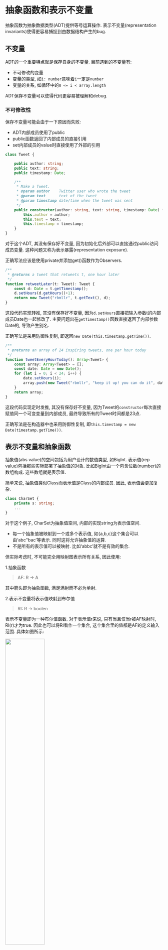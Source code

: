 # 抽象函数和表示不变量

抽象函数为抽象数据类型(ADT)提供等号运算操作. 表示不变量(representation invariants)使得更容易捕捉到由数据结构产生的bug.

## 不变量

ADT的一个重要特点就是保存自身的不变量. 目前遇到的不变量有:
- 不可修改的变量
- 变量的类型, 如`i: number`意味着`i`一定是`number`
- 变量的关系, 如循环中的`0 <= i < array.length`

ADT保存不变量可以使得代码更容易被理解和debug.

### 不可修改性

保存不变量可能会由于一下原因而失败:
- ADT内部成员使用了public
- public函数返回了内部成员的直接引用
- set内部成员的value时直接使用了外部的引用

```ts
class Tweet {

    public author: string;
    public text: string;
    public timestamp: Date;

    /**
     * Make a Tweet.
     * @param author    Twitter user who wrote the tweet
     * @param text      text of the tweet
     * @param timestamp date/time when the tweet was sent
     */
    public constructor(author: string, text: string, timestamp: Date) {
        this.author = author;
        this.text = text;
        this.timestamp = timestamp;
    }
}
```

对于这个ADT, 其没有保存好不变量, 因为初始化后外部可以直接通过public访问成员变量. 这种问题又称为表示暴露(representation exposure).

正确写法应该是使用private并添加get()函数作为Observers.

```ts
/**
 * @returns a tweet that retweets t, one hour later
 */
function retweetLater(t: Tweet): Tweet {
    const d: Date = t.getTimestamp();
    d.setHours(d.getHours()+1);
    return new Tweet("rbmllr", t.getText(), d);
}
```

这段代码实现转推, 其没有保存好不变量, 因为`d.setHours`直接把输入参数t的内部成员Date也一起修改了. 主要问题出在`getTimestamp()`函数直接返回了内部参数Date的, 导致产生别名.

正确写法是采用防御性复制, 即返回`new Date(this.timestamp.getTime())`.

```ts
/**
 * @returns an array of 24 inspiring tweets, one per hour today
 */
function tweetEveryHourToday(): Array<Tweet> {
    const array: Array<Tweet> = [];
    const date: Date = new Date();
    for (let i = 0; i < 24; i++) {
        date.setHours(i);
        array.push(new Tweet("rbmllr", "keep it up! you can do it", date));
    }
    return array;
}
```

这段代码实现定时发推, 其没有保存好不变量, 因为Tweet的`constructor`每次直接赋值同一个可变变量到内部成员, 最终导致所有的Tweet时间都是23点.

正确写法是在构造器中也采用防御性复制, 即`this.timestamp = new Date(timestamp.getTime())`.

## 表示不变量和抽象函数

抽象值(abs value)的空间包括为用户设计的数值类型, 如BigInt. 表示值(rep value)包括那些实际部署了抽象值的对象. 比如BigInt由一个包含位数(number)的数组构成. 这些数组就是表示值.

简单来说, 抽象值类似Class而表示值是Class的内部成员. 因此, 表示值会更加复杂.

```ts
class CharSet {
    private s: string;
    ...
}
```

对于这个例子, CharSet为抽象值空间, 内部的实现string为表示值空间.
- 每一个抽象值被映射到一个或多个表示值, 如{a,b,c}这个集合可以由‘abc’‘bac’等表示. 同时这将允许抽象值的运算.
- 不是所有的表示值可以被映射. 比如‘abbc’就不是有效的集合.

但实际考虑时, 不可能完全用映射图表示所有关系, 因此使用:

1.抽象函数
> AF: R → A

其中箭头即为抽象函数, 满足满射而不必为单射.

2.表示不变量将表示值映射到布尔值
> RI: R → boolen

表示不变量即为一种布尔值函数. 对于表示值r来说, 只有当且仅当r被AF映射时, RI(r)才为true. 因此也可以将RI看作一个集合, 这个集合里的值都是AF的定义输入范围. 具体如图所示:

<img src="Figures/07RepInv.png" style="width:50%;height:auto;">

AF和RI都需要注明到代码中

```ts
class CharSet {
    private s: string;
    // Rep invariant:
    //   s contains no repeated characters
    // Abstraction function:
    //   AF(s) = {s[i] | 0 <= i < s.length}
    ...
}
```

一个普遍的误区是认为AF和RI都由表示和抽象值的空间决定. 实际并非如此, 因为表示值可以有很多种选择, 比如string可以被bit vector代替. 关键点是, 就算同一个表示值空间, 通过不同的选择和理解, 可以改变RI. 

比如对于上述的例子, 我们可以改为允许string内部有重复, 但是要求有序以达到二分查找跳过重复内容. 此时仍然是同一个表示值空间, 但是RI被改变了:

```ts
class CharSet {
    private s: string;
    // Rep invariant:
    //   s[0] <= s[1] <= ... <= s[s.length-1]
    // Abstraction function:
    //   AF(s) = {s[i] | 0 <= i < s.length}
    ...
}
```

<img src="Figures/07RI2.png" style="width:50%;height:auto;">

当然也可以在同一个表示值空间内,实现不同的AF理解, 这也会改变RI:

```ts
class CharSet {
    private String s;
    // Rep invariant:
    //   s.length is even
    //   s[0] <= s[1] <= ... <= s[s.length-1]
    // Abstraction function:
    //   AF(s) = union of { c | s[2i] <= c <= s[2i+1] }
    //           for all 0 <= i < s.length/2
    ...
}
```

此时AF每两个string作为一对, 这两个字母之间的所有字母作为set的一部分.

**总而言之**, 重要的是部署ADT时不仅仅是决定表示值和抽象值空间, 还要考虑那些表示值合法(RI)并如何将其转化为抽象值.(AF)

### 例子: 有理数

```ts
class RatNum {

    private readonly numerator: bigint;
    private readonly denominator: bigint;

    // Rep invariant:
    //   denominator > 0
    //   numerator/denominator is in reduced form,
    //       i.e. gcd(|numerator|,denominator) = 1

    // Abstraction function:
    //   AF(numerator, denominator) = numerator/denominator

    /**
     * Make a new RatNum = (n / d).
     * @param n numerator
     * @param d denominator
     * @throws Error if d = 0
     */
    public constructor(n: bigint, d: bigint) {
        // reduce ratio to lowest terms
        const g = gcd(BigInt(n), BigInt(d));
        const reducedNumerator = n / g;
        const reducedDenominator = d / g;

        // make denominator positive
        if (d < 0n) {
            this.numerator = -reducedNumerator;
            this.denominator = -reducedDenominator;
        } else if (d > 0n) {
            this.numerator = reducedNumerator;
            this.denominator = reducedDenominator;
        } else {
            throw new Error('denominator is zero');
        }
        this.checkRep();
    }

}
```

### 检查RI

RI并不只是数学上的概念, 程序应该断言RI来更早的触发bug. 比如上述有理数例子中, 使用了checkRep():

```ts
// Check that the rep invariant is true
private checkRep(): void {
    assert(this.denominator > 0n);
    assert(gcd(abs(this.numerator), this.denominator) === 1n);
}
// 0n 1n是bigint的规则
```

理论上应该在每次创建和修改表示时调用check函数. 这一操作应当由程序设计者来完成.

### 表示中避免Null值

在规范中, 先决条件和后处理情况都隐式地要求对象不为null. 同样的在表示中, 也保持这一隐式的要求.

Null只有在显示的说明时才能被允许, 此时可以使用Union类型如string|undefined.

## 温和的副作用

对于表示值和抽象值空间, 实际上可以允许程序的部署对表示值空间进行调整, 只要保证对应的抽象值不变且维持原有的映射关系即可. 这种被允许的操作称之为**温和的副作用**.

```ts
class RatNum {

    private numerator: bigint;
    private denominator: bigint;

    // Rep invariant:
    //   denominator != 0

    // Abstraction function:
    //   AF(numerator, denominator) = numerator/denominator

    /**
     * Make a new RatNum = (n / d).
     * @param n numerator
     * @param d denominator
     * @throws Error if d = 0
     */
    public constructor(n: bigint, d: bigint) {
        if (d === 0n) throw new Error("denominator is zero");
        this.numerator = n;
        this.denominator = d;
        checkRep();
    }

    /**
    * @returns a string representation of this rational number
    */
    public toString(): string {
        const g = gcd(this.numerator, this.denominator);
        this.numerator /= g;
        this.denominator /= g;
        if (this.denominator < 0n) {
            this.numerator = -this.numerator;
            this.denominator = -this.denominator;
        }
        checkRep();
        return (this.denominator > 1n) ? (this.numerator + "/" + this.denominator)
                                 : (this.numerator + "");
    }
}
```

这段代码通过toString的方法来让没有约分的分数展示同样约分后的效果, 放宽了原有的RI, 显然改变了表示值空间, 而且也会修改已经分配好的表示值. 但由于AF仍然成立, 因此是温和的副作用.

## 书写AF、RI和避免表示暴露

对于AF和RI来说, 精确很重要. RI需要说明实际的区域值合法与否, 且不会提及抽象值的内容. AF则不能采取简单说明(如represents a set of characters), 应当能让具体值代入其解释中, 比如上述例子中可以将一个具体例子代入成`AF("abbc") = { "abbc"[i] | 0 <= i < "abbc".length } = { 'a', 'b', 'c' }.`

另一个需要注意说明的是程序的部署如何避免表示暴露. 具体例子如下:

```ts
// Immutable type representing a tweet.
class Tweet {

    private readonly author: string;
    private readonly text: string;
    private readonly timestamp: Date;

    // Rep invariant:
    //   author is a Twitter username (a nonempty string of letters, digits, underscores)
    //   text.length <= 280
    // Abstraction function:
    //   AF(author, text, timestamp) = a tweet posted by author, with content text,
    //                                 at time timestamp
    // Safety from rep exposure:
    //   All fields are private;
    //   author and text are Strings, so are guaranteed immutable;
    //   timestamp is a mutable Date, so Tweet() constructor and getTimestamp()
    //        make defensive copies to avoid sharing the rep's Date object with clients.

    // Operations (specs and method bodies omitted to save space)
    public constructor(author: string, text: string, timestamp: Date) { ... }
    public getAuthor(): string { ... }
    public getText(): string { ... }
    public getTimestamp(): Date { ... }
}
```

值的注意的是, timestamp在RI的描述中没有出现, 但是仍然要在表示暴露中强调. 原因是所有的表示值会被映射为抽象值, 必须保持不变性.

### ADT的规范应该如何描述

在ADT的规范, 应当使用ADT的**抽象值**作为描述对象, 其包括ADT运算的规范(仅包括对用户可见的部分). 这里包括参数、返回值、抛出的异常.

**不应该**提及表示的细节, 应当考虑表示是对用户不可见的. 这也是RI和AF是作为普通的注释放到Class的内部, 而不是外部的TypeDoc的原因.

## ADT不可变代替先决条件

这里我们把规范中的先决条件和ADT结合起来, 可以看到ADT的一种实际应用和效果.

```ts
/**
 * @param set1 is a sorted set of characters with no repeats
 * @param set2 is likewise
 * @returns characters that appear in one set but not the other,
 *  in sorted order with no repeats
 */
static exclusiveOr(set1: string, set2: string): string;

/**
 * @returns characters that appear in one set but not the other
 */
static exclusiveOr(set1: SortedCharSet, set2: SortedCharSet): SortedCharSet;
```

在加入ADT后, 有这些优点:
- 更不容易出bug. 因为把先决条件中的集合转化为了ADT, 此时ADT中的RI以及静态检查就可以发挥效果, 强制性执行条件
- 更容易理解, 因为ADT的名字简单易懂
- 更容易后续修改, 直接调整ADT即可

### 如何建立不变量

不变量应当在整个程序或对象生命周期内为真. 实现这一目标需要:
- 在建立最开始的状态时使得不变量为真
- 确保所有对对象的修改会保持不变量为真

对于ADT, 这代表着:
- creators和producers必须对新对象实例建立不变量
- mutators observers producers必须保持不变量
- 避免表示暴露

## 总结目前为止编写程序需要的步骤

### 写method时

1. 规范. 包括函数签名、先决条件、处理后情况.
2. 测试. 使用系统性的测试
   1. 在部署测试时更新规范
   2. 至少让一个测试失败~, 一般来说在实际部署代码之前就能全部通过的测试套件是不合格的
3. 部署. 完成函数主体.

### 写ADT时

1. 规范, 为数据类型的运算写规范.
2. 测试. 为ADT的运算写测试.
3. 部署.
   1. 选择表示(Rep). 写下private(目前来说, 后续有新的方案)、RI、AF.
   2. 断言RI. 部署checkRep()函数, 并在每次相关的public操作后调用.
   3. 部署运算.

### 写一个程序时

合并上述内容:
1. 选择数据类型. 那些可修改哪些不可修改.
2. 选择函数. 写下main并分出小的步骤.
3. 规范. 为ADT和函数写下规范, ADT操作保持简洁.
4. 测试.
5. 部署简单的方案.
6. 迭代. 后续慢慢提升性能和效率.
